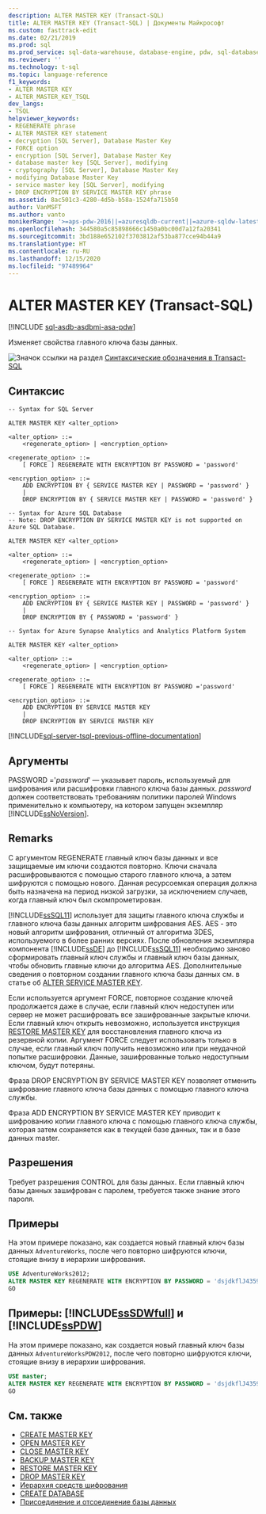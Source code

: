 ```yaml
---
description: ALTER MASTER KEY (Transact-SQL)
title: ALTER MASTER KEY (Transact-SQL) | Документы Майкрософт
ms.custom: fasttrack-edit
ms.date: 02/21/2019
ms.prod: sql
ms.prod_service: sql-data-warehouse, database-engine, pdw, sql-database
ms.reviewer: ''
ms.technology: t-sql
ms.topic: language-reference
f1_keywords:
- ALTER MASTER KEY
- ALTER_MASTER_KEY_TSQL
dev_langs:
- TSQL
helpviewer_keywords:
- REGENERATE phrase
- ALTER MASTER KEY statement
- decryption [SQL Server], Database Master Key
- FORCE option
- encryption [SQL Server], Database Master Key
- database master key [SQL Server], modifying
- cryptography [SQL Server], Database Master Key
- modifying Database Master Key
- service master key [SQL Server], modifying
- DROP ENCRYPTION BY SERVICE MASTER KEY phrase
ms.assetid: 8ac501c3-4280-4d5b-b58a-1524fa715b50
author: VanMSFT
ms.author: vanto
monikerRange: '>=aps-pdw-2016||=azuresqldb-current||=azure-sqldw-latest||>=sql-server-2016||>=sql-server-linux-2017||=azuresqldb-mi-current'
ms.openlocfilehash: 344580a5c85898666c1450a0bc00d7a12fa20341
ms.sourcegitcommit: 3bd188e652102f3703812af53ba877cce94b44a9
ms.translationtype: HT
ms.contentlocale: ru-RU
ms.lasthandoff: 12/15/2020
ms.locfileid: "97489964"
---
```

# <a name="alter-master-key-transact-sql"></a>ALTER MASTER KEY (Transact-SQL)

[!INCLUDE [sql-asdb-asdbmi-asa-pdw](../../includes/applies-to-version/sql-asdb-asdbmi-asa-pdw.md)]

Изменяет свойства главного ключа базы данных.

![Значок ссылки на раздел](../../database-engine/configure-windows/media/topic-link.gif "Значок ссылки на раздел") [Синтаксические обозначения в Transact-SQL](../../t-sql/language-elements/transact-sql-syntax-conventions-transact-sql.md)

## <a name="syntax"></a>Синтаксис

```syntaxsql
-- Syntax for SQL Server

ALTER MASTER KEY <alter_option>

<alter_option> ::=
    <regenerate_option> | <encryption_option>

<regenerate_option> ::=
    [ FORCE ] REGENERATE WITH ENCRYPTION BY PASSWORD = 'password'

<encryption_option> ::=
    ADD ENCRYPTION BY { SERVICE MASTER KEY | PASSWORD = 'password' }
    |
    DROP ENCRYPTION BY { SERVICE MASTER KEY | PASSWORD = 'password' }
```

```syntaxsql
-- Syntax for Azure SQL Database
-- Note: DROP ENCRYPTION BY SERVICE MASTER KEY is not supported on Azure SQL Database.

ALTER MASTER KEY <alter_option>

<alter_option> ::=
    <regenerate_option> | <encryption_option>

<regenerate_option> ::=
    [ FORCE ] REGENERATE WITH ENCRYPTION BY PASSWORD = 'password'

<encryption_option> ::=
    ADD ENCRYPTION BY { SERVICE MASTER KEY | PASSWORD = 'password' }
    |
    DROP ENCRYPTION BY { PASSWORD = 'password' }
```

```syntaxsql
-- Syntax for Azure Synapse Analytics and Analytics Platform System

ALTER MASTER KEY <alter_option>

<alter_option> ::=
    <regenerate_option> | <encryption_option>

<regenerate_option> ::=
    [ FORCE ] REGENERATE WITH ENCRYPTION BY PASSWORD ='password'

<encryption_option> ::=
    ADD ENCRYPTION BY SERVICE MASTER KEY
    |
    DROP ENCRYPTION BY SERVICE MASTER KEY
```

[!INCLUDE[sql-server-tsql-previous-offline-documentation](../../includes/sql-server-tsql-previous-offline-documentation.md)]

## <a name="arguments"></a>Аргументы

PASSWORD ='*password*' — указывает пароль, используемый для шифрования или расшифровки главного ключа базы данных. *password* должен соответствовать требованиям политики паролей Windows применительно к компьютеру, на котором запущен экземпляр [!INCLUDE[ssNoVersion](../../includes/ssnoversion-md.md)].

## <a name="remarks"></a>Remarks

С аргументом REGENERATE главный ключ базы данных и все защищаемые им ключи создаются повторно. Ключи сначала расшифровываются с помощью старого главного ключа, а затем шифруются с помощью нового. Данная ресурсоемкая операция должна быть назначена на период низкой загрузки, за исключением случаев, когда главный ключ был скомпрометирован.

[!INCLUDE[ssSQL11](../../includes/sssql11-md.md)] использует для защиты главного ключа службы и главного ключа базы данных алгоритм шифрования AES. AES - это новый алгоритм шифрования, отличный от алгоритма 3DES, используемого в более ранних версиях. После обновления экземпляра компонента [!INCLUDE[ssDE](../../includes/ssde-md.md)] до [!INCLUDE[ssSQL11](../../includes/sssql11-md.md)] необходимо заново сформировать главный ключ службы и главный ключ базы данных, чтобы обновить главные ключи до алгоритма AES. Дополнительные сведения о повторном создании главного ключа базы данных см. в статье об [ALTER SERVICE MASTER KEY](../../t-sql/statements/alter-service-master-key-transact-sql.md).

Если используется аргумент FORCE, повторное создание ключей продолжается даже в случае, если главный ключ недоступен или сервер не может расшифровать все зашифрованные закрытые ключи. Если главный ключ открыть невозможно, используется инструкция [RESTORE MASTER KEY](../../t-sql/statements/restore-master-key-transact-sql.md) для восстановления главного ключа из резервной копии. Аргумент FORCE следует использовать только в случае, если главный ключ получить невозможно или при неудачной попытке расшифровки. Данные, зашифрованные только недоступным ключом, будут потеряны.

Фраза DROP ENCRYPTION BY SERVICE MASTER KEY позволяет отменить шифрование главного ключа базы данных с помощью главного ключа службы.

Фраза ADD ENCRYPTION BY SERVICE MASTER KEY приводит к шифрованию копии главного ключа с помощью главного ключа службы, которая затем сохраняется как в текущей базе данных, так и в базе данных master.

## <a name="permissions"></a>Разрешения

Требует разрешения CONTROL для базы данных. Если главный ключ базы данных зашифрован с паролем, требуется также знание этого пароля.

## <a name="examples"></a>Примеры

На этом примере показано, как создается новый главный ключ базы данных `AdventureWorks`, после чего повторно шифруются ключи, стоящие внизу в иерархии шифрования.

```sql
USE AdventureWorks2012;
ALTER MASTER KEY REGENERATE WITH ENCRYPTION BY PASSWORD = 'dsjdkflJ435907NnmM#sX003';
GO
```

## <a name="examples-sssdwfull-and-sspdw"></a>Примеры: [!INCLUDE[ssSDWfull](../../includes/sssdwfull-md.md)] и [!INCLUDE[ssPDW](../../includes/sspdw-md.md)]

На этом примере показано, как создается новый главный ключ базы данных `AdventureWorksPDW2012`, после чего повторно шифруются ключи, стоящие внизу в иерархии шифрования.

```sql
USE master;
ALTER MASTER KEY REGENERATE WITH ENCRYPTION BY PASSWORD = 'dsjdkflJ435907NnmM#sX003';
GO
```

## <a name="see-also"></a>См. также

- [CREATE MASTER KEY](../../t-sql/statements/create-master-key-transact-sql.md)
- [OPEN MASTER KEY](../../t-sql/statements/open-master-key-transact-sql.md)
- [CLOSE MASTER KEY](../../t-sql/statements/close-master-key-transact-sql.md)
- [BACKUP MASTER KEY](../../t-sql/statements/backup-master-key-transact-sql.md)
- [RESTORE MASTER KEY](../../t-sql/statements/restore-master-key-transact-sql.md)
- [DROP MASTER KEY](../../t-sql/statements/drop-master-key-transact-sql.md)
- [Иерархия средств шифрования](../../relational-databases/security/encryption/encryption-hierarchy.md)
- [CREATE DATABASE](../../t-sql/statements/create-database-transact-sql.md)
- [Присоединение и отсоединение базы данных](../../relational-databases/databases/database-detach-and-attach-sql-server.md)
